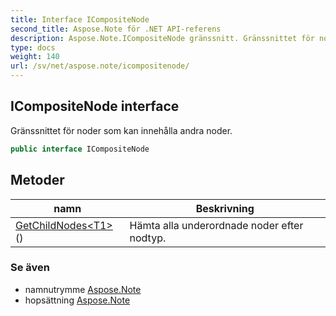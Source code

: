 ```yaml
---
title: Interface ICompositeNode
second_title: Aspose.Note för .NET API-referens
description: Aspose.Note.ICompositeNode gränssnitt. Gränssnittet för noder som kan innehålla andra noder.
type: docs
weight: 140
url: /sv/net/aspose.note/icompositenode/
---
```

## ICompositeNode interface

Gränssnittet för noder som kan innehålla andra noder.

```csharp
public interface ICompositeNode
```

## Metoder

| namn | Beskrivning |
| --- | --- |
| [GetChildNodes&lt;T1&gt;](../../aspose.note/icompositenode/getchildnodes/#getchildnodes_1)() | Hämta alla underordnade noder efter nodtyp. |

### Se även

* namnutrymme [Aspose.Note](../../aspose.note/)
* hopsättning [Aspose.Note](../../)


